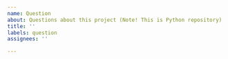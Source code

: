 ```yaml
---
name: Question
about: Questions about this project (Note! This is Python repository)
title: ''
labels: question
assignees: ''

---
```



<!--
***********************************************************************
*                           << NOTE >>                                *
*  This repository have been programmed in Python.                    *
*                                                                     *
*  Please do not create tickets for other programming languages here. *
*  If you will create tickets for other programming language,         *
*  please see below:                                                  *
*                                                                     *
*  - C++    : https://github.com/OpenRTM/OpenRTM-aist/issues          *
*  - Java   : https://github.com/OpenRTM/OpenRTM-aist-Java/issues     *
*                                                                     *
***********************************************************************
-->

